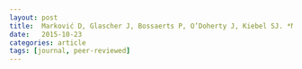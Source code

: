 ```yaml
---
layout: post
title:  Marković D, Glascher J, Bossaerts P, O’Doherty J, Kiebel SJ. *Modeling the Evolution of Beliefs Using an Attentional Focus Mechanism.* PLoS Computational Biology (2015). [doi](https://doi.org/10.1371/journal.pcbi.1004558) [pdf](http://www.ploscompbiol.org/article/fetchObject.action?uri=info:doi/10.1371/journal.pcbi.1004558&representation=PDF)
date:   2015-10-23
categories: article
tags: [journal, peer-reviewed]
---
```

